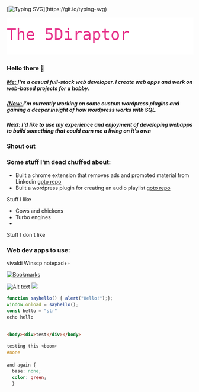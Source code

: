 
[![Typing SVG](http://readme-typing-svg.herokuapp.com?font=Syne+Mono&size=36&duration=3000&color=e7328a&width=500&height=75&lines=The+5Diraptor;Web+Developer;)](https://git.io/typing-svg)

[![Typing SVG](https://github.com/5Diraptor/5Diraptor/raw/main/readme.svg)](https://git.io/typing-svg)


### Hello there 👋

##### [Me: ](https://5Diraptor.com "Visit my dev website")I'm a casual full-stack web developer.  I create web apps and work on web-based projects for a hobby.

##### [/Now: ](https://nownownow.com "See the Now project")I'm currently working on some custom wordpress plugins and gaining a deeper insight of how wordpress works with SQL.

##### Next: I'd like to use my experience and enjoyment of developing webapps to build something that could earn me a living on it's own

### Shout out

### Some stuff I'm dead chuffed about:
* Built a chrome extension that removes ads and promoted material from Linkedin [goto repo](https://github.com/5Diraptor/ "Visit the repository for this project")
* Built a wordpress plugin for creating an audio playlist [goto repo](https://github.com/5Diraptor/ "Visit the repository for this project")

Stuff I like
* Cows and chickens
* Turbo engines
* 

Stuff I don't like


### Web dev apps to use:
vivaldi
Winscp
notepad++


[![Bookmarks](https://github.com/5Diraptor/5Diraptor/raw/main/raindrop.svg)](https://git.io/typing-svg)

![Alt text](./controllers_brief.svg)
<img src="/raindrop.svg">


```javascript
function sayhello() { alert("Hello!");};
window.onload = sayhello();
const hello = "str"
echo hello



```

```html
<body><div>test</div></body>
```

```css
testing this <boom>
#none

and again {
  base: none;
  color: green;
  }
```




<!--
**5Diraptor/5Diraptor** is a ✨ _special_ ✨ repository because its `README.md` (this file) appears on your GitHub profile.

Here are some ideas to get you started:

- 🔭 I’m currently working on ...
- 🌱 I’m currently learning ...
- 👯 I’m looking to collaborate on ...
- 🤔 I’m looking for help with ...
- 💬 Ask me about ...
- 📫 How to reach me: ...
- 😄 Pronouns: ...
- ⚡ Fun fact: ...
-->
